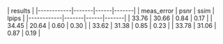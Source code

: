 
|              results              |
|------------|-------|------|-------|
| meas_error |  psnr | ssim | lpips |
|------------|-------|------|-------|
|   33.76    | 30.66 | 0.84 |  0.17 |
|   34.45    | 20.64 | 0.60 |  0.30 |
|   33.62    | 31.38 | 0.85 |  0.23 |
|   33.78    | 31.06 | 0.87 |  0.19 |